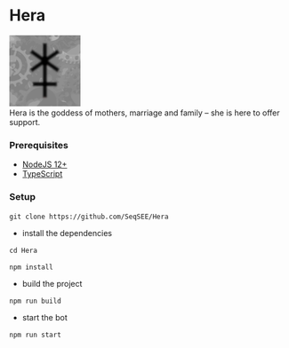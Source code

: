 # Hera

![Hera](https://raw.githubusercontent.com/SeqSEE/Hera/master/defaultIcon.png)  
Hera is the goddess of mothers, marriage and family – she is here to offer support.

### Prerequisites

- [NodeJS 12+](https://nodejs.org/en/download/)
- [TypeScript](https://www.typescriptlang.org/#installation)

### Setup

```
git clone https://github.com/SeqSEE/Hera
```

- install the dependencies

```
cd Hera
```

```
npm install
```

- build the project

```
npm run build
```

- start the bot

```
npm run start
```
